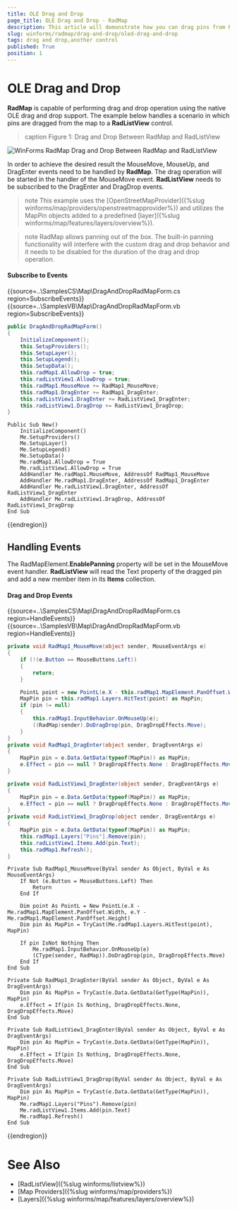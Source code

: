 ```yaml
---
title: OLE Drag and Drop
page_title: OLE Drag and Drop - RadMap
description: This article will demonstrate how you can drag pins from RadMap to a RadListView control.
slug: winforms/radmap/drag-and-drop/oled-drag-and-drop
tags: drag and drop,another control
published: True
position: 1
---
```


# OLE Drag and Drop

**RadMap** is capable of performing drag and drop operation using the native OLE drag and drop support. The example below handles a scenario in which pins are dragged from the map to a **RadListView** control.

>caption Figure 1: Drag and Drop Between RadMap and RadListView 

![WinForms RadMap Drag and Drop Between RadMap and RadListView](images/radmap-drag-and-drop-ole-drag-and-drop001.gif)

In order to achieve the desired result the MouseMove, MouseUp, and DragEnter events need to be handled by **RadMap**. The drag operation will be started in the handler of the MouseMove event. **RadListView** needs to be subscribed to the DragEnter and DragDrop events.

>note This example uses the [OpenStreetMapProvider]({%slug winforms/map/providers/openstreetmapprovider%}) and utilizes the MapPin objects added to a predefined [layer]({%slug winforms/map/features/layers/overview%}).

>note RadMap allows panning out of the box. The built-in panning functionality will interfere with the custom drag and drop behavior and it needs to be disabled for the duration of the drag and drop operation.

#### Subscribe to Events

{{source=..\SamplesCS\Map\DragAndDropRadMapForm.cs region=SubscribeEvents}} 
{{source=..\SamplesVB\Map\DragAndDropRadMapForm.vb region=SubscribeEvents}}
````C#
public DragAndDropRadMapForm()
{
    InitializeComponent();
    this.SetupProviders();
    this.SetupLayer();
    this.SetupLegend();
    this.SetupData();
    this.radMap1.AllowDrop = true;
    this.radListView1.AllowDrop = true;
    this.radMap1.MouseMove += RadMap1_MouseMove;
    this.radMap1.DragEnter += RadMap1_DragEnter;
    this.radListView1.DragEnter += RadListView1_DragEnter;
    this.radListView1.DragDrop += RadListView1_DragDrop;
}

````
````VB.NET
Public Sub New()
    InitializeComponent()
    Me.SetupProviders()
    Me.SetupLayer()
    Me.SetupLegend()
    Me.SetupData()
    Me.radMap1.AllowDrop = True
    Me.radListView1.AllowDrop = True
    AddHandler Me.radMap1.MouseMove, AddressOf RadMap1_MouseMove
    AddHandler Me.radMap1.DragEnter, AddressOf RadMap1_DragEnter
    AddHandler Me.radListView1.DragEnter, AddressOf RadListView1_DragEnter
    AddHandler Me.radListView1.DragDrop, AddressOf RadListView1_DragDrop
End Sub

````



{{endregion}}

## Handling Events

The RadMapElement.**EnablePanning** property will be set in the MouseMove event handler. **RadListView** will read the Text property of the dragged pin and add a new member item in its **Items** collection.

#### Drag and Drop Events

{{source=..\SamplesCS\Map\DragAndDropRadMapForm.cs region=HandleEvents}} 
{{source=..\SamplesVB\Map\DragAndDropRadMapForm.vb region=HandleEvents}}
````C#
private void RadMap1_MouseMove(object sender, MouseEventArgs e)
{
    if (!(e.Button == MouseButtons.Left))
    {
        return;
    }

    PointL point = new PointL(e.X - this.radMap1.MapElement.PanOffset.Width, e.Y - this.radMap1.MapElement.PanOffset.Height);
    MapPin pin = this.radMap1.Layers.HitTest(point) as MapPin;
    if (pin != null)
    {
        this.radMap1.InputBehavior.OnMouseUp(e);
        ((RadMap)sender).DoDragDrop(pin, DragDropEffects.Move);
    }
}
private void RadMap1_DragEnter(object sender, DragEventArgs e)
{
	MapPin pin = e.Data.GetData(typeof(MapPin)) as MapPin;
	e.Effect = pin == null ? DragDropEffects.None : DragDropEffects.Move;
}

private void RadListView1_DragEnter(object sender, DragEventArgs e)
{
	MapPin pin = e.Data.GetData(typeof(MapPin)) as MapPin;
	e.Effect = pin == null ? DragDropEffects.None : DragDropEffects.Move;
}					
private void RadListView1_DragDrop(object sender, DragEventArgs e)
{
    MapPin pin = e.Data.GetData(typeof(MapPin)) as MapPin;
    this.radMap1.Layers["Pins"].Remove(pin);
    this.radListView1.Items.Add(pin.Text);
    this.radMap1.Refresh();
}

````
````VB.NET
Private Sub RadMap1_MouseMove(ByVal sender As Object, ByVal e As MouseEventArgs)
	If Not (e.Button = MouseButtons.Left) Then
		Return
	End If

	Dim point As PointL = New PointL(e.X - Me.radMap1.MapElement.PanOffset.Width, e.Y - Me.radMap1.MapElement.PanOffset.Height)
	Dim pin As MapPin = TryCast(Me.radMap1.Layers.HitTest(point), MapPin)

	If pin IsNot Nothing Then
		Me.radMap1.InputBehavior.OnMouseUp(e)
		(CType(sender, RadMap)).DoDragDrop(pin, DragDropEffects.Move)
	End If
End Sub

Private Sub RadMap1_DragEnter(ByVal sender As Object, ByVal e As DragEventArgs)
	Dim pin As MapPin = TryCast(e.Data.GetData(GetType(MapPin)), MapPin)
	e.Effect = If(pin Is Nothing, DragDropEffects.None, DragDropEffects.Move)
End Sub

Private Sub RadListView1_DragEnter(ByVal sender As Object, ByVal e As DragEventArgs)
	Dim pin As MapPin = TryCast(e.Data.GetData(GetType(MapPin)), MapPin)
	e.Effect = If(pin Is Nothing, DragDropEffects.None, DragDropEffects.Move)
End Sub

Private Sub RadListView1_DragDrop(ByVal sender As Object, ByVal e As DragEventArgs)
	Dim pin As MapPin = TryCast(e.Data.GetData(GetType(MapPin)), MapPin)
	Me.radMap1.Layers("Pins").Remove(pin)
	Me.radListView1.Items.Add(pin.Text)
	Me.radMap1.Refresh()
End Sub

````



{{endregion}}

# See Also

* [RadListView]({%slug winforms/listview%})
* [Map Providers]({%slug winforms/map/providers%})
* [Layers]({%slug winforms/map/features/layers/overview%})
